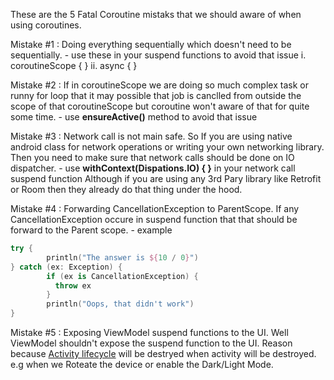 These are the 5 Fatal Coroutine mistaks that we should aware of when using coroutines.


Mistake #1 : Doing everything sequentially which doesn't need to be sequentially.
        - use these in your suspend functions to avoid that issue 
             i. coroutineScope { }
            ii. async { }

Mistake #2 : If in coroutineScope we are doing so much complex task or runny for loop that it may possible that job is canclled from
outside the scope of that coroutineScope but coroutine won't aware of that for quite some time.
        - use <b>ensureActive()</b> method to avoid that issue

Mistake #3 : Network call is not main safe. So If you are using native android class for network operations or writing your own networking library. Then you need 
to make sure that network calls should be done on IO dispatcher.
        - use <b>withContext(Dispations.IO) { }</b> in your network call suspend function
        Although if you are using any 3rd Pary library like Retrofit or Room then they already do that thing under the hood.

Mistake #4 : Forwarding CancellationException to ParentScope. If any CancellationException occure in suspend function that that should be forward to the Parent scope.
        - example
```kotlin
try {
        println("The answer is ${10 / 0}")
} catch (ex: Exception) {
        if (ex is CancellationException) {
          throw ex
        }
        println("Oops, that didn't work")
}
```

Mistake #5 : Exposing ViewModel suspend functions to the UI.
          Well ViewModel shouldn't expose the suspend function to the UI. Reason because <u>Activity lifecycle</u> will be destryed when activity will be destroyed.
e.g when we Roteate the device or enable the Dark/Light Mode.
      
